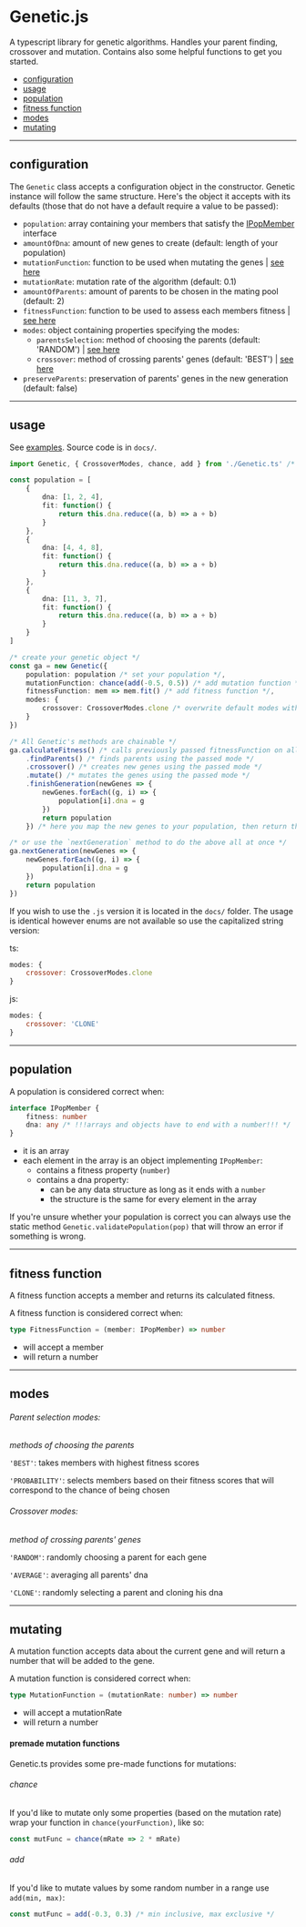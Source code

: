 # Genetic.js

A typescript library for genetic algorithms. Handles your parent finding, crossover and mutation. Contains also some helpful functions to get you started.

- [configuration](#configuration)
- [usage](#usage)
- [population](#population)
- [fitness function](#fitness-function)
- [modes](#modes)
- [mutating](#mutating)

---

## configuration

The `Genetic` class accepts a configuration object in the constructor. Genetic instance will follow the same structure. Here's the object it accepts with its defaults (those that do not have a default require a value to be passed):

- `population`: array containing your members that satisfy the [IPopMember](#population) interface
- `amountOfDna`: amount of new genes to create (default: length of your population)
- `mutationFunction`: function to be used when mutating the genes | [see here](#mutating)
- `mutationRate`: mutation rate of the algorithm (default: 0.1)
- `amountOfParents`: amount of parents to be chosen in the mating pool (default: 2)
- `fitnessFunction`: function to be used to assess each members fitness | [see here](#fitness-function)
- `modes`: object containing properties specifying the modes:
  - `parentsSelection`: method of choosing the parents (default: 'RANDOM') | [see here](#modes)
  - `crossover`: method of crossing parents' genes (default: 'BEST') | [see here](#modes)
- `preserveParents`: preservation of parents' genes in the new generation (default: false)

---

## usage

See [examples](https://shilangyu.github.io/Genetic.js). Source code is in `docs/`.

```ts
import Genetic, { CrossoverModes, chance, add } from './Genetic.ts' /* import the library */

const population = [
	{
		dna: [1, 2, 4],
		fit: function() {
			return this.dna.reduce((a, b) => a + b)
		}
	},
	{
		dna: [4, 4, 8],
		fit: function() {
			return this.dna.reduce((a, b) => a + b)
		}
	},
	{
		dna: [11, 3, 7],
		fit: function() {
			return this.dna.reduce((a, b) => a + b)
		}
	}
]

/* create your genetic object */
const ga = new Genetic({
	population: population /* set your population */,
	mutationFunction: chance(add(-0.5, 0.5)) /* add mutation function */,
	fitnessFunction: mem => mem.fit() /* add fitness function */,
	modes: {
		crossover: CrossoverModes.clone /* overwrite default modes with enums */
	}
})

/* All Genetic's methods are chainable */
ga.calculateFitness() /* calls previously passed fitnessFunction on all members */
	.findParents() /* finds parents using the passed mode */
	.crossover() /* creates new genes using the passed mode */
	.mutate() /* mutates the genes using the passed mode */
	.finishGeneration(newGenes => {
		newGenes.forEach((g, i) => {
			population[i].dna = g
		})
		return population
	}) /* here you map the new genes to your population, then return the ready population. It will also increment the generation count */

/* or use the `nextGeneration` method to do the above all at once */
ga.nextGeneration(newGenes => {
	newGenes.forEach((g, i) => {
		population[i].dna = g
	})
	return population
})
```

If you wish to use the `.js` version it is located in the `docs/` folder. The usage is identical however enums are not available so use the capitalized string version:

ts:

```js
modes: {
	crossover: CrossoverModes.clone
}
```

js:

```js
modes: {
	crossover: 'CLONE'
}
```

---

## population

A population is considered correct when:

```ts
interface IPopMember {
	fitness: number
	dna: any /* !!!arrays and objects have to end with a number!!! */
}
```

- it is an array
- each element in the array is an object implementing `IPopMember`:
  - contains a fitness property (`number`)
  - contains a dna property:
    - can be any data structure as long as it ends with a `number`
    - the structure is the same for every element in the array

If you're unsure whether your population is correct you can always use the static method `Genetic.validatePopulation(pop)` that will throw an error if something is wrong.

---

## fitness function

A fitness function accepts a member and returns its calculated fitness.

A fitness function is considered correct when:

```ts
type FitnessFunction = (member: IPopMember) => number
```

- will accept a member
- will return a number

---

## modes

###### Parent selection modes:

_methods of choosing the parents_

`'BEST'`: takes members with highest fitness scores

`'PROBABILITY'`: selects members based on their fitness scores that will correspond to the chance of being chosen

###### Crossover modes:

_method of crossing parents' genes_

`'RANDOM'`: randomly choosing a parent for each gene

`'AVERAGE'`: averaging all parents' dna

`'CLONE'`: randomly selecting a parent and cloning his dna

---

## mutating

A mutation function accepts data about the current gene and will return a number that will be added to the gene.

A mutation function is considered correct when:

```ts
type MutationFunction = (mutationRate: number) => number
```

- will accept a mutationRate
- will return a number

#### premade mutation functions

Genetic.ts provides some pre-made functions for mutations:

###### chance

If you'd like to mutate only some properties (based on the mutation rate) wrap your function in `chance(yourFunction)`, like so:

```ts
const mutFunc = chance(mRate => 2 * mRate)
```

###### add

If you'd like to mutate values by some random number in a range use `add(min, max)`:

```ts
const mutFunc = add(-0.3, 0.3) /* min inclusive, max exclusive */
```

